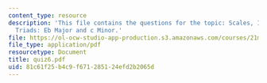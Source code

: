 ```yaml
---
content_type: resource
description: 'This file contains the questions for the topic: Scales, Intervals, and
  Triads: Eb Major and c Minor.'
file: https://ol-ocw-studio-app-production.s3.amazonaws.com/courses/21m-301-harmony-and-counterpoint-i-spring-2005/81c61f25b4c9f671285124efd2b2065d_quiz6.pdf
file_type: application/pdf
resourcetype: Document
title: quiz6.pdf
uid: 81c61f25-b4c9-f671-2851-24efd2b2065d
---
```


